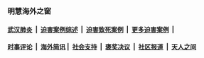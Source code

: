 
### 明慧海外之窗

####  [武汉肺炎](indexes/365.md?t=04242001) &nbsp;|&nbsp;  [迫害案例综述](indexes/328.md?t=04242001) &nbsp;|&nbsp; [迫害致死案例](indexes/277.md?t=04242001)  &nbsp;|&nbsp; [更多迫害案例](indexes/81.md?t=04242001)  &nbsp;|&nbsp; 
####  [时事评论](indexes/19.md?t=04242001) &nbsp;|&nbsp; [海外简讯](indexes/245.md?t=04242001)&nbsp;|&nbsp;  [社会支持](indexes/140.md?t=04242001) &nbsp;|&nbsp; [褒奖决议](indexes/282.md?t=04242001) &nbsp;|&nbsp; [社区报道](indexes/91.md?t=04242001)  &nbsp;|&nbsp; [天人之间](indexes/78.md?t=04242001) 

